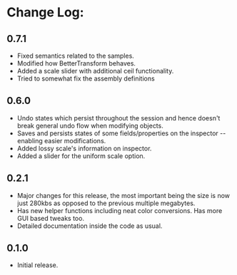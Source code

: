 # Change Log:

## 0.7.1

- Fixed semantics related to the samples.
- Modified how BetterTransform behaves.
- Added a scale slider with additional ceil functionality.
- Tried to somewhat fix the assembly definitions

## 0.6.0


- Undo states which persist throughout the session and hence doesn't break general undo flow when modifying objects.
- Saves and persists states of some fields/properties on the inspector -- enabling easier modifications.
- Added lossy scale's information on inspector.
- Added a slider for the uniform scale option.

## 0.2.1
- Major changes for this release, the most important being the size is now just 280kbs as opposed to the previous multiple megabytes.
- Has new helper functions including neat color conversions. Has more GUI based tweaks too.
- Detailed documentation inside the code as usual.

## 0.1.0
- Initial release.

